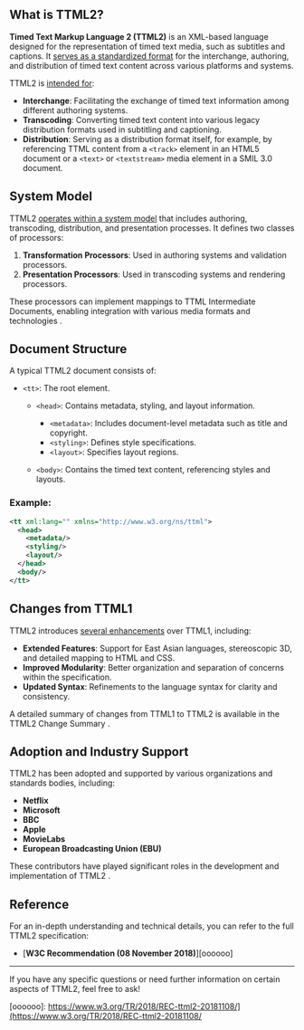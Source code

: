 ## What is TTML2?

**Timed Text Markup Language 2 (TTML2)** is an XML-based language designed for the representation of timed text media, such as subtitles and captions. It [serves as a standardized format][2] for the interchange, authoring, and distribution of timed text content across various platforms and systems.

TTML2 is [intended for][3]:

* **Interchange**: Facilitating the exchange of timed text information among different authoring systems.
* **Transcoding**: Converting timed text content into various legacy distribution formats used in subtitling and captioning.
* **Distribution**: Serving as a distribution format itself, for example, by referencing TTML content from a `<track>` element in an HTML5 document or a `<text>` or `<textstream>` media element in a SMIL 3.0 document.

## System Model

TTML2 [operates within a system model][2] that includes authoring, transcoding, distribution, and presentation processes. It defines two classes of processors:

1. **Transformation Processors**: Used in authoring systems and validation processors.
2. **Presentation Processors**: Used in transcoding systems and rendering processors.

These processors can implement mappings to TTML Intermediate Documents, enabling integration with various media formats and technologies .

## Document Structure

A typical TTML2 document consists of:

* `<tt>`: The root element.

  * `<head>`: Contains metadata, styling, and layout information.

    * `<metadata>`: Includes document-level metadata such as title and copyright.
    * `<styling>`: Defines style specifications.
    * `<layout>`: Specifies layout regions.
  * `<body>`: Contains the timed text content, referencing styles and layouts.

### Example:

```xml
<tt xml:lang="" xmlns="http://www.w3.org/ns/ttml">
  <head>
    <metadata/>
    <styling/>
    <layout/>
  </head>
  <body/>
</tt>
```

## Changes from TTML1

TTML2 introduces [several enhancements][2] over TTML1, including:

* **Extended Features**: Support for East Asian languages, stereoscopic 3D, and detailed mapping to HTML and CSS.
* **Improved Modularity**: Better organization and separation of concerns within the specification.
* **Updated Syntax**: Refinements to the language syntax for clarity and consistency.

A detailed summary of changes from TTML1 to TTML2 is available in the TTML2 Change Summary .

## Adoption and Industry Support

TTML2 has been adopted and supported by various organizations and standards bodies, including:

* **Netflix**
* **Microsoft**
* **BBC**
* **Apple**
* **MovieLabs**
* **European Broadcasting Union (EBU)**

These contributors have played significant roles in the development and implementation of TTML2 .

## Reference

For an in-depth understanding and technical details, you can refer to the full TTML2 specification:

* [**W3C Recommendation (08 November 2018)**][oooooo]

---

If you have any specific questions or need further information on certain aspects of TTML2, feel free to ask!

[1]: https://www.w3.org/TR/2018/REC-ttml2-20181108/?utm_source=chatgpt.com "Timed Text Markup Language 2 (TTML2) - World Wide Web Consortium (W3C)"
[2]: https://www.loc.gov/preservation/digital/formats//fdd/fdd000588.shtml?utm_source=chatgpt.com "Timed Text Markup Language Version 2 (TTML2) - Library of Congress"
[3]: https://www.w3.org/news/2018/ttml1-3rd-ttml2-ttml-imsc1-are-w3c-recommendations/?utm_source=chatgpt.com "TTML1 3rd, TTML2, TTML-IMSC1 are W3C Recommendations"
[4]: https://www.w3.org/TR/ttml/all/?utm_source=chatgpt.com "Cover page | ttml | W3C standards and drafts | W3C"
[oooooo]: https://www.w3.org/TR/2018/REC-ttml2-20181108/](https://www.w3.org/TR/2018/REC-ttml2-20181108/
